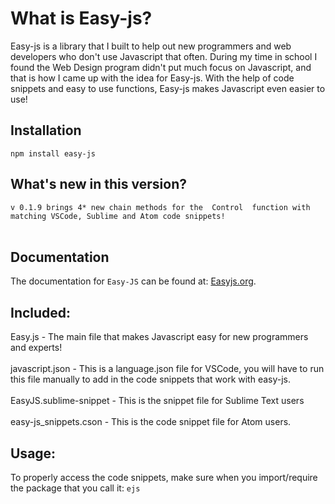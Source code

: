 # What is Easy-js?

Easy-js is a library that I built to help out new programmers and web developers who don't use Javascript that often. During my time
in school I found the Web Design program didn't put much focus on Javascript, and that is how I came up with the idea for Easy-js. With the help of 
code snippets and easy to use functions, Easy-js makes Javascript even easier to use!<br/> 

## Installation

`npm install easy-js`

## What's new in this version?
`v 0.1.9 brings 4* new chain methods for the  Control  function with matching VSCode, Sublime and Atom code snippets!`<br/>
<br/>


## Documentation
The documentation for `Easy-JS` can be found at: [Easyjs.org](http://www.easyjs.org/doc).

## Included:

Easy.js - The main file that makes Javascript easy for new programmers and experts! <br/><br/>
javascript.json - This is a language.json file for VSCode, you will have to run this file manually to add in the code snippets that work with easy-js.<br/><br/>
EasyJS.sublime-snippet - This is the snippet file for Sublime Text users<br/><br/>
easy-js_snippets.cson - This is the code snippet file for Atom users.

## Usage:

To properly access the code snippets, make sure when you import/require the package that you call it: `ejs`
